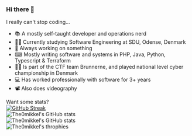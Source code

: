 ### Hi there 👋

I really can't stop coding...

- 📚 A mostly self-taught developer and operations nerd
- 👨‍🏫 Currently studying Software Engineering at SDU, Odense, Denmark
- 🔧 Always working on something
- ⌨ Mostly writing software and systems in PHP, Java, Python, Typescript & Terraform
- 🐱‍💻 Is part of the CTF team Brunnerne, and played national level cyber championship in Denmark
- 💻 Has worked professionally with software for 3+ years
- 📽 Also does videography

Want some stats?  
[![GitHub Streak](https://github-readme-streak-stats.herokuapp.com?user=the0mikkel&theme=discord_old_blurple&hide_border=true&date_format=j%20M%5B%20Y%5D)](https://git.io/streak-stats)  
![The0mikkel's GitHub stats](https://github-readme-stats.vercel.app/api?username=The0mikkel&show_icons=true&theme=discord_old_blurple&count_private=true&hide_border=true)  
![The0mikkel's GitHub stats](https://github-readme-stats.vercel.app/api/top-langs?username=The0mikkel&show_icons=true&theme=discord_old_blurple&count_private=true&hide_border=true)  
![The0mikkel's throphies](https://github-profile-trophy.vercel.app/?username=the0mikkel&theme=nord&no-bg=true&no-frame=true&row=2&column=4)
